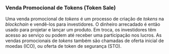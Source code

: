 ### Venda Promocional de Tokens (Token Sale)

Uma venda promocional de _tokens_ é um processo de criação de _tokens_ na _blockchain_ e vendê-los para investidores. O dinheiro arrecadado é então usado para projetar e lançar um produto. Em troca, os investidores têm acesso ao serviço ou podem até receber uma participação nos lucros. As vendas promocionais de _tokens_ também são chamadas de oferta inicial de moedas (ICO), ou oferta de token de segurança (STO).